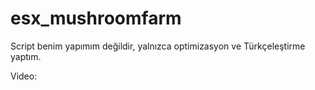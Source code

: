 # esx_mushroomfarm #

Script benim yapımım değildir, yalnızca optimizasyon ve Türkçeleştirme yaptım.

Video: 
